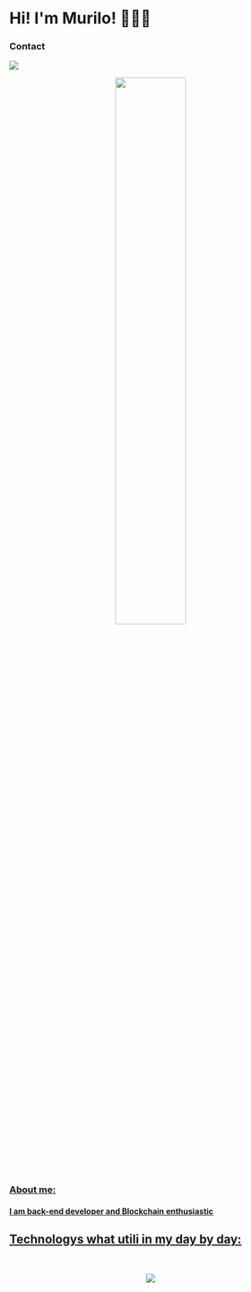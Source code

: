<h1> Hi! I'm Murilo! 👨🏻‍💻 </h1> 

<h3>Contact</h3>
<p>
  <a href="https://www.linkedin.com/in/murilo-ferreira-b0469a222/">
  <img src="https://skillicons.dev/icons?i=linkedin" />

</p>

<div align="center">
  <img width="50%" src="https://github-readme-stats-git-masterrstaa-rickstaa.vercel.app/api/top-langs/?username=Murilex1&layout=compact&theme=tokyonight"/>
</div>
<h3>About me:</h3>

<h4>I am back-end developer and Blockchain enthusiastic </h4>

## Technologys what utili in my day by day:

<div style="display: inline_block"><br/>
<p align="center">
  <a href="https://skillicons.dev">
    <img src="https://skillicons.dev/icons?i=vscode,react,nodejs,js,python,go,postgres,postman,git,github" />
  </a>
</p>
</div>
	

